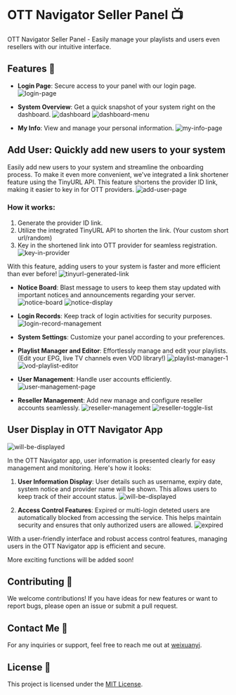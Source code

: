 # OTT Navigator Seller Panel 📺

OTT Navigator Seller Panel - Easily manage your playlists and users even resellers with our intuitive interface.

## Features 🚀
- **Login Page**: Secure access to your panel with our login page.
  ![login-page](https://github.com/devrtex/ott-seller-panel/assets/106234691/61a4811e-0e20-4da8-b6fa-8674463c2c31)
  
- **System Overview**: Get a quick snapshot of your system right on the dashboard.
  ![dashboard](https://github.com/devrtex/ott-seller-panel/assets/106234691/79e821df-a458-4c14-8b2b-84119bfe7dc0)
![dashboard-menu](https://github.com/devrtex/ott-seller-panel/assets/106234691/84778012-25d1-4d10-80aa-176a7c0fd7a8)

- **My Info**: View and manage your personal information.
  ![my-info-page](https://github.com/devrtex/ott-seller-panel/assets/106234691/c1c674a7-46fb-4a91-9fe1-8fa762e0a681)
  
## Add User: Quickly add new users to your system
Easily add new users to your system and streamline the onboarding process. To make it even more convenient, we've integrated a link shortener feature using the TinyURL API. This feature shortens the provider ID link, making it easier to key in for OTT providers.
![add-user-page](https://github.com/devrtex/ott-seller-panel/assets/106234691/3dd8964c-7798-4213-996b-7afa366903b4)
### How it works:
1. Generate the provider ID link.
2. Utilize the integrated TinyURL API to shorten the link. (Your custom short url/random)
3. Key in the shortened link into OTT provider for seamless registration.
   ![key-in-provider](https://github.com/devrtex/ott-seller-panel/assets/106234691/f26a06be-e427-4286-93d1-801913df2c99)

With this feature, adding users to your system is faster and more efficient than ever before!
![tinyurl-generated-link](https://github.com/devrtex/ott-seller-panel/assets/106234691/25a9ff73-25ed-4891-889c-f20b50124b59)

- **Notice Board**: Blast message to users to keep them stay updated with important notices and announcements regarding your server.
  ![notice-board](https://github.com/devrtex/ott-seller-panel/assets/106234691/8c7448e9-9d24-45d7-9797-4e66d5f216a8)
  ![notice-display](https://github.com/devrtex/ott-seller-panel/assets/106234691/1d540cbd-547d-4751-9514-05735547a6b2)

- **Login Records**: Keep track of login activities for security purposes.
  ![login-record-management](https://github.com/devrtex/ott-seller-panel/assets/106234691/28d5db17-7059-4239-b8f7-a2836f06e64d)

- **System Settings**: Customize your panel according to your preferences.
 

- **Playlist Manager and Editor**: Effortlessly manage and edit your playlists. (Edit your EPG, live TV channels even VOD library!)
  ![playlist-manager-1](https://github.com/devrtex/ott-seller-panel/assets/106234691/ada839f1-5ccc-48cf-9319-d90b0f550b66)
  ![vod-playlist-editor](https://github.com/devrtex/ott-seller-panel/assets/106234691/b9cd6c7b-b8bb-45ce-b70b-6deb3890ecd4)

- **User Management**: Handle user accounts efficiently.
  ![user-management-page](https://github.com/devrtex/ott-seller-panel/assets/106234691/7b64c9a3-acde-4815-b0c2-c5016011abd5)

- **Reseller Management**: Add new manage and configure reseller accounts seamlessly.
  ![reseller-management](https://github.com/devrtex/ott-seller-panel/assets/106234691/f450e033-8d1d-4a21-b9a6-dbc79432f7b6)
  ![reseller-toggle-list](https://github.com/devrtex/ott-seller-panel/assets/106234691/ed87c24e-04b0-467f-bd83-19387210a7b0)

## User Display in OTT Navigator App
![will-be-displayed](https://github.com/devrtex/ott-seller-panel/assets/106234691/c5bbccc4-88a8-437b-b7c4-053178aa589a)

In the OTT Navigator app, user information is presented clearly for easy management and monitoring. Here's how it looks:

1. **User Information Display**: User details such as username, expiry date, system notice and provider name will be shown. This allows users to keep track of their account status.
![will-be-displayed](https://github.com/devrtex/ott-seller-panel/assets/106234691/cfb0ea03-0599-4a3b-9594-9145101a6404)

2. **Access Control Features**: Expired or multi-login deteted users are automatically blocked from accessing the service. This helps maintain security and ensures that only authorized users are allowed.
![expired](https://github.com/devrtex/ott-seller-panel/assets/106234691/1f845999-355e-49b0-8142-2647a0cc97ba)

With a user-friendly interface and robust access control features, managing users in the OTT Navigator app is efficient and secure.

More exciting functions will be added soon!

## Contributing 🤝

We welcome contributions! If you have ideas for new features or want to report bugs, please open an issue or submit a pull request.

## Contact Me 📧

For any inquiries or support, feel free to reach me out at [weixuanyi](https://t.me/weixuanyi).

## License 📜

This project is licensed under the [MIT License](LICENSE).
